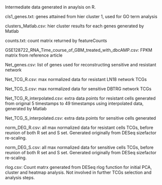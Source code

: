 Intermediate data generated in anaylsis on R.

cls1_genes.txt: genes attained from hier cluster 1, used for GO term analysis

clusters_Matlab.csv: hier cluster results for each genes generated by Matlab

counts.txt: count matrix returned by featureCounts

GSE128722_RNA_Time_course_of_GBM_treated_with_dbcAMP.csv: FPKM matrix from reference article

Net_genes.csv: list of genes used for reconstructing sensitive and resistant network

Net_TCG_R.csv: max normalized data for resistant LN18 network TCGs

Net_TCG_S.csv: max normalized data for sensitive DBTRG network TCGs

Net_TCG_R_interpolated.csv: extra data points for resistant cells generated from original 5 timestamps to 49 timestamps using interpolated data, generated by Matlab

Net_TCG_S_interpolated.csv: extra data points for sensitive cells generated

norm_DEG_R.csv: all max normalized data for resistant cells TCGs, before reunion of both R set and S set. Generated originally from DESeq sizefactor re-scaling.

norm_DEG_S.csv: all max normalized data for sensitive cells TCGs, before reunion of both R set and S set. Generated originally from DESeq sizefactor re-scaling.

rlog.csv: Count matrx generated from DESeq rlog function for initial PCA, cluster and heatmap analysis. Not involved in further TCGs selection and analysis steps.

